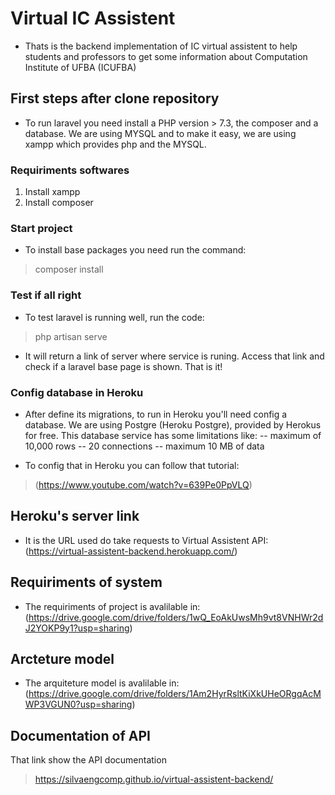 # Virtual IC Assistent
- Thats is the backend implementation of IC virtual assistent to help students and professors to get some information about Computation Institute of UFBA (ICUFBA)

## First steps after clone repository 
- To run laravel you need install a PHP version > 7.3, the composer and a database. We are using MYSQL and to make it easy, we are using xampp which provides php and the MYSQL. 
### Requiriments softwares
1. Install xampp
2. Install composer 

### Start project
- To install base packages you need run the command:
> composer install

### Test if all right
- To test laravel is running well, run the code:
> php artisan serve
- It will return a link of server where service is runing. Access that link and check if a laravel base page is shown. That is it! 


### Config database in Heroku
- After define its migrations, to run in Heroku you'll need config a database. We are using Postgre (Heroku Postgre), provided by 
Herokus for free. This database service has some limitations like:
-- maximum of 10,000 rows
-- 20 connections
-- maximum 10 MB of data

- To config that in Heroku you can follow that tutorial:
> (https://www.youtube.com/watch?v=639Pe0PpVLQ)
## Heroku's server link
- It is the URL used do take requests to Virtual Assistent API: (https://virtual-assistent-backend.herokuapp.com/)

## Requiriments of system
- The requiriments of project is avalilable in: (https://drive.google.com/drive/folders/1wQ_EoAkUwsMh9vt8VNHWr2dJ2YOKP9y1?usp=sharing)

## Arcteture model 
- The arquiteture model is avalilable in: (https://drive.google.com/drive/folders/1Am2HyrRsltKiXkUHeORgqAcMWP3VGUN0?usp=sharing)

## Documentation of API
That link show the API documentation
> https://silvaengcomp.github.io/virtual-assistent-backend/
